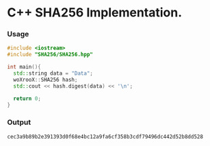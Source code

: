 # C++ SHA256 Implementation.

### Usage
```C++
#include <iostream>
#include "SHA256/SHA256.hpp"

int main(){
  std::string data = "Data";
  woXrooX::SHA256 hash;
  std::cout << hash.digest(data) << '\n';

  return 0;
}
```

### Output
```
cec3a9b89b2e391393d0f68e4bc12a9fa6cf358b3cdf79496dc442d52b8dd528
```
